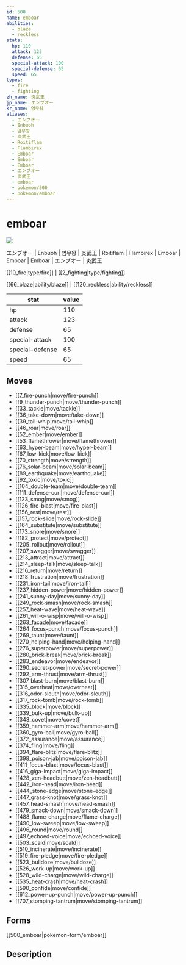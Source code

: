 ```yaml
---
id: 500
name: emboar
abilities:
  - blaze
  - reckless
stats:
  hp: 110
  attack: 123
  defense: 65
  special-attack: 100
  special-defense: 65
  speed: 65
types:
  - fire
  - fighting
zh_name: 炎武王
jp_name: エンブオー
kr_name: 염무왕
aliases:
  - エンブオー
  - Enbuoh
  - 염무왕
  - 炎武王
  - Roitiflam
  - Flambirex
  - Emboar
  - Emboar
  - Emboar
  - エンブオー
  - 炎武王
  - emboar
  - pokemon/500
  - pokemon/emboar
---
```

# emboar

![](https://raw.githubusercontent.com/PokeAPI/sprites/master/sprites/pokemon/500.png)

エンブオー | Enbuoh | 염무왕 | 炎武王 | Roitiflam | Flambirex | Emboar | Emboar | Emboar | エンブオー | 炎武王

[[10_fire|type/fire]] | [[2_fighting|type/fighting]]

[[66_blaze|ability/blaze]] | [[120_reckless|ability/reckless]]

|stat|value|
|---|---|
|hp|110|
|attack|123|
|defense|65|
|special-attack|100|
|special-defense|65|
|speed|65|


## Moves

- [[7_fire-punch|move/fire-punch]]
- [[9_thunder-punch|move/thunder-punch]]
- [[33_tackle|move/tackle]]
- [[36_take-down|move/take-down]]
- [[39_tail-whip|move/tail-whip]]
- [[46_roar|move/roar]]
- [[52_ember|move/ember]]
- [[53_flamethrower|move/flamethrower]]
- [[63_hyper-beam|move/hyper-beam]]
- [[67_low-kick|move/low-kick]]
- [[70_strength|move/strength]]
- [[76_solar-beam|move/solar-beam]]
- [[89_earthquake|move/earthquake]]
- [[92_toxic|move/toxic]]
- [[104_double-team|move/double-team]]
- [[111_defense-curl|move/defense-curl]]
- [[123_smog|move/smog]]
- [[126_fire-blast|move/fire-blast]]
- [[156_rest|move/rest]]
- [[157_rock-slide|move/rock-slide]]
- [[164_substitute|move/substitute]]
- [[173_snore|move/snore]]
- [[182_protect|move/protect]]
- [[205_rollout|move/rollout]]
- [[207_swagger|move/swagger]]
- [[213_attract|move/attract]]
- [[214_sleep-talk|move/sleep-talk]]
- [[216_return|move/return]]
- [[218_frustration|move/frustration]]
- [[231_iron-tail|move/iron-tail]]
- [[237_hidden-power|move/hidden-power]]
- [[241_sunny-day|move/sunny-day]]
- [[249_rock-smash|move/rock-smash]]
- [[257_heat-wave|move/heat-wave]]
- [[261_will-o-wisp|move/will-o-wisp]]
- [[263_facade|move/facade]]
- [[264_focus-punch|move/focus-punch]]
- [[269_taunt|move/taunt]]
- [[270_helping-hand|move/helping-hand]]
- [[276_superpower|move/superpower]]
- [[280_brick-break|move/brick-break]]
- [[283_endeavor|move/endeavor]]
- [[290_secret-power|move/secret-power]]
- [[292_arm-thrust|move/arm-thrust]]
- [[307_blast-burn|move/blast-burn]]
- [[315_overheat|move/overheat]]
- [[316_odor-sleuth|move/odor-sleuth]]
- [[317_rock-tomb|move/rock-tomb]]
- [[335_block|move/block]]
- [[339_bulk-up|move/bulk-up]]
- [[343_covet|move/covet]]
- [[359_hammer-arm|move/hammer-arm]]
- [[360_gyro-ball|move/gyro-ball]]
- [[372_assurance|move/assurance]]
- [[374_fling|move/fling]]
- [[394_flare-blitz|move/flare-blitz]]
- [[398_poison-jab|move/poison-jab]]
- [[411_focus-blast|move/focus-blast]]
- [[416_giga-impact|move/giga-impact]]
- [[428_zen-headbutt|move/zen-headbutt]]
- [[442_iron-head|move/iron-head]]
- [[444_stone-edge|move/stone-edge]]
- [[447_grass-knot|move/grass-knot]]
- [[457_head-smash|move/head-smash]]
- [[479_smack-down|move/smack-down]]
- [[488_flame-charge|move/flame-charge]]
- [[490_low-sweep|move/low-sweep]]
- [[496_round|move/round]]
- [[497_echoed-voice|move/echoed-voice]]
- [[503_scald|move/scald]]
- [[510_incinerate|move/incinerate]]
- [[519_fire-pledge|move/fire-pledge]]
- [[523_bulldoze|move/bulldoze]]
- [[526_work-up|move/work-up]]
- [[528_wild-charge|move/wild-charge]]
- [[535_heat-crash|move/heat-crash]]
- [[590_confide|move/confide]]
- [[612_power-up-punch|move/power-up-punch]]
- [[707_stomping-tantrum|move/stomping-tantrum]]

## Forms



[[500_emboar|pokemon-form/emboar]]

## Description



